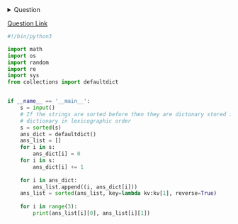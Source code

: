 <details><summary>Question</summary>
<p>
A newly opened multinational brand has decided to base their company logo on the three most common characters in the company name. They are now trying out various combinations of company names and logos based on this condition. Given a string , which is the company name in lowercase letters, your task is to find the top three most common characters in the string.

Print the three most common characters along with their occurrence count.
Sort in descending order of occurrence count.
If the occurrence count is the same, sort the characters in alphabetical order.
For example, according to the conditions described above,

 would have it's logo with the letters .

Input Format

A single line of input containing the string .

Constraints

Output Format

Print the three most common characters along with their occurrence count each on a separate line.
Sort output in descending order of occurrence count.
If the occurrence count is the same, sort the characters in alphabetical order.

Sample Input 0

aabbbccde
Sample Output 0

b 3
a 2
c 2
Explanation 0


Here, b occurs  times. It is printed first.
Both a and c occur  times. So, a is printed in the second line and c in the third line because a comes before c in the alphabet.

Note: The string  has at least  distinct characters.
</p>
</details>

[Question Link](https://www.hackerrank.com/challenges/most-commons "https://www.hackerrank.com/challenges/most-commons ")

```python
#!/bin/python3

import math
import os
import random
import re
import sys
from collections import defaultdict


if __name__ == '__main__':
    s = input()
    # If the strings are sorted before then they are dictonary stored in 
    # dictionary in lexicographic order
    s = sorted(s)
    ans_dict = defaultdict()
    ans_list = []
    for i in s:
        ans_dict[i] = 0
    for i in s:
        ans_dict[i] += 1
    
    for i in ans_dict:
        ans_list.append((i, ans_dict[i]))
    ans_list = sorted(ans_list, key=lambda kv:kv[1], reverse=True)
    
    for i in range(3):
        print(ans_list[i][0], ans_list[i][1])

```
